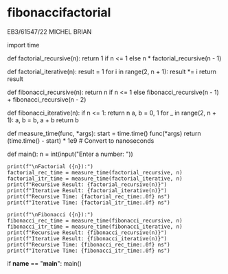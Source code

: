 # fibonaccifactorial

EB3/61547/22 MICHEL BRIAN

import time

def factorial_recursive(n):
    return 1 if n <= 1 else n * factorial_recursive(n - 1)

def factorial_iterative(n):
    result = 1
    for i in range(2, n + 1):
        result *= i
    return result

def fibonacci_recursive(n):
    return n if n <= 1 else fibonacci_recursive(n - 1) + fibonacci_recursive(n - 2)

def fibonacci_iterative(n):
    if n <= 1:
        return n
    a, b = 0, 1
    for _ in range(2, n + 1):
        a, b = b, a + b
    return b

def measure_time(func, *args):
    start = time.time()
    func(*args)
    return (time.time() - start) * 1e9  # Convert to nanoseconds

def main():
    n = int(input("Enter a number: "))

    print(f"\nFactorial ({n}):")
    factorial_rec_time = measure_time(factorial_recursive, n)
    factorial_itr_time = measure_time(factorial_iterative, n)
    print(f"Recursive Result: {factorial_recursive(n)}")
    print(f"Iterative Result: {factorial_iterative(n)}")
    print(f"Recursive Time: {factorial_rec_time:.0f} ns")
    print(f"Iterative Time: {factorial_itr_time:.0f} ns")

    print(f"\nFibonacci ({n}):")
    fibonacci_rec_time = measure_time(fibonacci_recursive, n)
    fibonacci_itr_time = measure_time(fibonacci_iterative, n)
    print(f"Recursive Result: {fibonacci_recursive(n)}")
    print(f"Iterative Result: {fibonacci_iterative(n)}")
    print(f"Recursive Time: {fibonacci_rec_time:.0f} ns")
    print(f"Iterative Time: {fibonacci_itr_time:.0f} ns")

if __name__ == "__main__":
    main()
